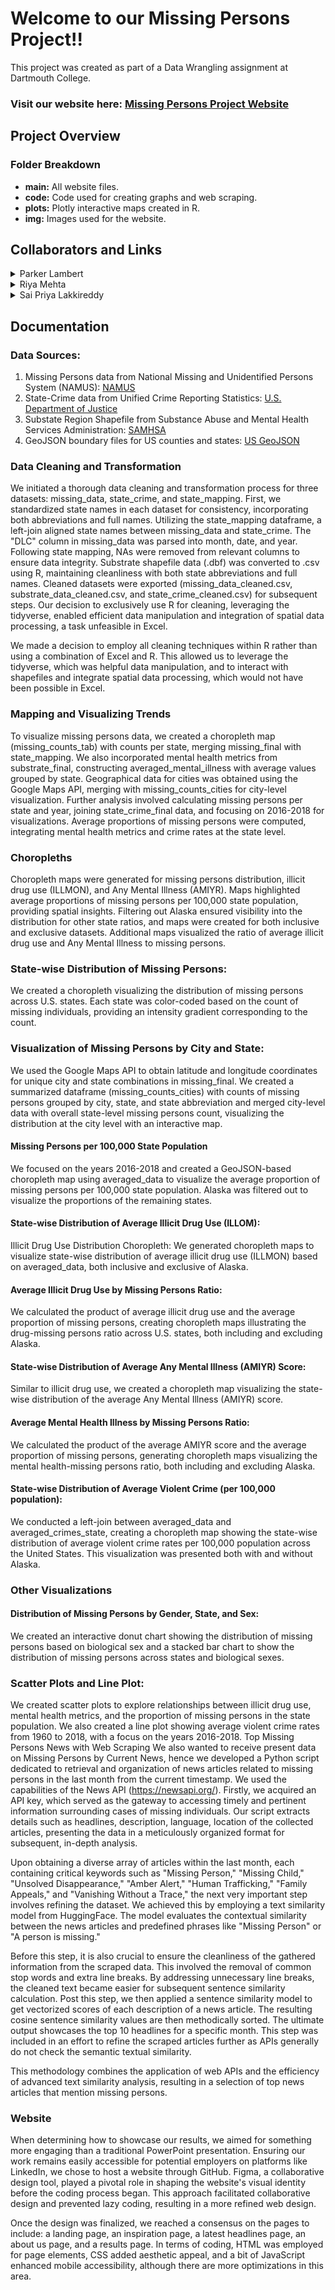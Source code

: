 # Welcome to our Missing Persons Project!!
This project was created as part of a Data Wrangling assignment at Dartmouth College.

### Visit our website here: [Missing Persons Project Website](https://plambert777.github.io/MissingPersonsProject/index.html)

## Project Overview
### Folder Breakdown
- **main:** All website files.
- **code:** Code used for creating graphs and web scraping.
- **plots:** Plotly interactive maps created in R.
- **img:** Images used for the website.

## Collaborators and Links
<details>
  <summary>Parker Lambert</summary>
  <p><a href="https://github.com/plambert777" target="_blank">Github</a></p>
  <p><a href="https://www.linkedin.com/in/parkerjosephgreenlambert/" target="_blank">LinkedIn</a></p>
</details>
<details>
  <summary>Riya Mehta</summary>
  <p><a href="https://github.com/riyamehta18" target="_blank">Github</a></p>
  <p><a href="https://www.linkedin.com/in/riyamehta18/" target="_blank">LinkedIn</a></p>
</details>
<details>
  <summary>Sai Priya Lakkireddy</summary>
  <p><a href="https://github.com/saipriya0209">Github</a></p>
  <p><a href="https://www.linkedin.com/in/sai-priya-lakkireddy-sp/" target="_blank">LinkedIn</a></p>
</details>

## Documentation

### Data Sources:
1. Missing Persons data from National Missing and Unidentified Persons System (NAMUS): [NAMUS](https://namus.nij.ojp.gov/)
2. State-Crime data from Unified Crime Reporting Statistics: [U.S. Department of Justice](https://corgis-edu.github.io/corgis/csv/state_crime/)
3. Substate Region Shapefile from Substance Abuse and Mental Health Services Administration: [SAMHSA](https://www.samhsa.gov/data/report/2016-2018-nsduh-substate-region-shapefile)
4. GeoJSON boundary files for US counties and states: [US GeoJSON](https://eric.clst.org/tech/usgeojson/)

### Data Cleaning and Transformation
We initiated a thorough data cleaning and transformation process for three datasets: missing_data, state_crime, and state_mapping. First, we standardized state names in each dataset for consistency, incorporating both abbreviations and full names. Utilizing the state_mapping dataframe, a left-join aligned state names between missing_data and state_crime. The "DLC" column in missing_data was parsed into month, date, and year. Following state mapping, NAs were removed from relevant columns to ensure data integrity. Substrate shapefile data (.dbf) was converted to .csv using R, maintaining cleanliness with both state abbreviations and full names. Cleaned datasets were exported (missing_data_cleaned.csv, substrate_data_cleaned.csv, and state_crime_cleaned.csv) for subsequent steps. Our decision to exclusively use R for cleaning, leveraging the tidyverse, enabled efficient data manipulation and integration of spatial data processing, a task unfeasible in Excel.

We made a decision to employ all cleaning techniques within R rather than using a combination of Excel and R. This allowed us to leverage the tidyverse, which was helpful data manipulation, and to interact with shapefiles and integrate spatial data processing, which would not have been possible in Excel.


### Mapping and Visualizing Trends
To visualize missing persons data, we created a choropleth map (missing_counts_tab) with counts per state, merging missing_final with state_mapping. We also incorporated mental health metrics from substrate_final, constructing averaged_mental_illness with average values grouped by state. Geographical data for cities was obtained using the Google Maps API, merging with missing_counts_cities for city-level visualization. Further analysis involved calculating missing persons per state and year, joining state_crime_final data, and focusing on 2016-2018 for visualizations. Average proportions of missing persons were computed, integrating mental health metrics and crime rates at the state level.

### Choropleths
Choropleth maps were generated for missing persons distribution, illicit drug use (ILLMON), and Any Mental Illness (AMIYR). Maps highlighted average proportions of missing persons per 100,000 state population, providing spatial insights. Filtering out Alaska ensured visibility into the distribution for other state ratios, and maps were created for both inclusive and exclusive datasets. Additional maps visualized the ratio of average illicit drug use and Any Mental Illness to missing persons.

### State-wise Distribution of Missing Persons:
We created a choropleth visualizing the distribution of missing persons across U.S. states. Each state was color-coded based on the count of missing individuals, providing an intensity gradient corresponding to the count.

### Visualization of Missing Persons by City and State:
We used the Google Maps API to obtain latitude and longitude coordinates for unique city and state combinations in missing_final. We created a summarized dataframe (missing_counts_cities) with counts of missing persons grouped by city, state, and state abbreviation and merged city-level data with overall state-level missing persons count, visualizing the distribution at the city level with an interactive map.

#### Missing Persons per 100,000 State Population
We focused on the years 2016-2018 and created a GeoJSON-based choropleth map using averaged_data to visualize the average proportion of missing persons per 100,000 state population. Alaska was filtered out to visualize the proportions of the remaining states.

#### State-wise Distribution of Average Illicit Drug Use (ILLOM):
Illicit Drug Use Distribution Choropleth:
We generated choropleth maps to visualize state-wise distribution of average illicit drug use (ILLMON) based on averaged_data, both inclusive and exclusive of Alaska.

#### Average Illicit Drug Use by Missing Persons Ratio:
We calculated the product of average illicit drug use and the average proportion of missing persons, creating choropleth maps illustrating the drug-missing persons ratio across U.S. states, both including and excluding Alaska.

#### State-wise Distribution of Average Any Mental Illness (AMIYR) Score:
Similar to illicit drug use, we created a choropleth map visualizing the state-wise distribution of the average Any Mental Illness (AMIYR) score.

#### Average Mental Health Illness by Missing Persons Ratio:
We calculated the product of the average AMIYR score and the average proportion of missing persons, generating choropleth maps visualizing the mental health-missing persons ratio, both including and excluding Alaska.

#### State-wise Distribution of Average Violent Crime (per 100,000 population):
We conducted a left-join between averaged_data and averaged_crimes_state, creating a choropleth map showing the state-wise distribution of average violent crime rates per 100,000 population across the United States. This visualization was presented both with and without Alaska.

### Other Visualizations
#### Distribution of Missing Persons by Gender, State, and Sex:
We created an interactive donut chart showing the distribution of missing persons based on biological sex and a stacked bar chart to show the distribution of missing persons across states and biological sexes.

### Scatter Plots and Line Plot:
We created scatter plots to explore relationships between illicit drug use, mental health metrics, and the proportion of missing persons in the state population. We also created a line plot showing average violent crime rates from 1960 to 2018, with a focus on the years 2016-2018.
Top Missing Persons News with Web Scraping
We also wanted to receive present data on Missing Persons by Current News, hence we developed a Python script dedicated to retrieval and organization of news articles related to missing persons in the last month from the current timestamp. We used the capabilities of the News API (https://newsapi.org/). Firstly, we acquired an API key, which served as the gateway to accessing timely and pertinent information surrounding cases of missing individuals. Our script extracts details such as headlines, description, language, location of the collected articles, presenting the data in a meticulously organized format for subsequent, in-depth analysis.

Upon obtaining a diverse array of articles within the last month, each containing critical keywords such as "Missing Person," "Missing Child," "Unsolved Disappearance," "Amber Alert," "Human Trafficking," "Family Appeals," and "Vanishing Without a Trace," the next very important step involves refining the dataset. We achieved this by employing a text similarity model from HuggingFace. The model evaluates the contextual similarity between the news articles and predefined phrases like "Missing Person" or "A person is missing." 

Before this step, it is also crucial to ensure the cleanliness of the gathered information from the scraped data. This involved the removal of common stop words and extra line breaks. By addressing unnecessary line breaks, the cleaned text became easier for subsequent sentence similarity calculation. Post this step, we then applied a sentence similarity model to get vectorized scores of each description of a news article. The resulting cosine sentence similarity values are then methodically sorted. The ultimate output showcases the top 10 headlines for a specific month. This step was included in an effort to refine the scraped articles further as APIs generally do not check the semantic textual similarity.

This methodology combines the application of web APIs and the efficiency of advanced text similarity analysis, resulting in a selection of top news articles that mention missing persons.

### Website
When determining how to showcase our results, we aimed for something more engaging than a traditional PowerPoint presentation. Ensuring our work remains easily accessible for potential employers on platforms like LinkedIn, we chose to host a website through GitHub. Figma, a collaborative design tool, played a pivotal role in shaping the website's visual identity before the coding process began. This approach facilitated collaborative design and prevented lazy coding, resulting in a more refined web design.

Once the design was finalized, we reached a consensus on the pages to include: a landing page, an inspiration page, a latest headlines page, an about us page, and a results page. In terms of coding, HTML was employed for page elements, CSS added aesthetic appeal, and a bit of JavaScript enhanced mobile accessibility, although there are more optimizations in this area.
